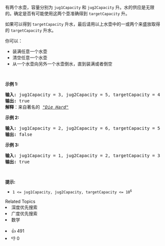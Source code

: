 <p>有两个水壶，容量分别为&nbsp;<code>jug1Capacity</code>&nbsp;和 <code>jug2Capacity</code> 升。水的供应是无限的。确定是否有可能使用这两个壶准确得到&nbsp;<code>targetCapacity</code> 升。</p>

<p>如果可以得到&nbsp;<code>targetCapacity</code>&nbsp;升水，最后请用以上水壶中的一或两个来盛放取得的&nbsp;<code>targetCapacity</code>&nbsp;升水。</p>

<p>你可以：</p>

<ul> 
 <li>装满任意一个水壶</li> 
 <li>清空任意一个水壶</li> 
 <li>从一个水壶向另外一个水壶倒水，直到装满或者倒空</li> 
</ul>

<p>&nbsp;</p>

<p><strong>示例 1:</strong>&nbsp;</p>

<pre>
<strong>输入:</strong> jug1Capacity = 3, jug2Capacity = 5, targetCapacity = 4
<strong>输出:</strong> true
<strong>解释</strong>：来自著名的&nbsp;<a href="https://www.youtube.com/watch?v=BVtQNK_ZUJg"><em>"Die Hard"</em></a></pre>

<p><strong>示例 2:</strong></p>

<pre>
<strong>输入:</strong> jug1Capacity = 2, jug2Capacity = 6, targetCapacity = 5
<strong>输出:</strong> false
</pre>

<p><strong>示例 3:</strong></p>

<pre>
<strong>输入:</strong> jug1Capacity = 1, jug2Capacity = 2, targetCapacity = 3
<strong>输出:</strong> true
</pre>

<p>&nbsp;</p>

<p><strong>提示:</strong></p>

<ul> 
 <li><code>1 &lt;= jug1Capacity, jug2Capacity, targetCapacity &lt;= 10<sup>6</sup></code></li> 
</ul>

<div><div>Related Topics</div><div><li>深度优先搜索</li><li>广度优先搜索</li><li>数学</li></div></div><br><div><li>👍 491</li><li>👎 0</li></div>